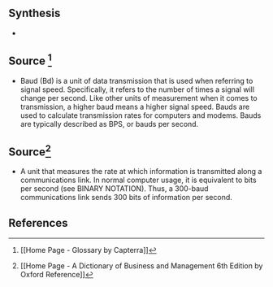 ## Synthesis
- 
## Source [^1]
- Baud (Bd) is a unit of data transmission that is used when referring to signal speed. Specifically, it refers to the number of times a signal will change per second. Like other units of measurement when it comes to transmission, a higher baud means a higher signal speed. Bauds are used to calculate transmission rates for computers and modems. Bauds are typically described as BPS, or bauds per second.
## Source[^2]
- A unit that measures the rate at which information is transmitted along a communications link. In normal computer usage, it is equivalent to bits per second (see BINARY NOTATION). Thus, a 300-baud communications link sends 300 bits of information per second.
## References

[^1]: [[Home Page - Glossary by Capterra]]
[^2]: [[Home Page - A Dictionary of Business and Management 6th Edition by Oxford Reference]]